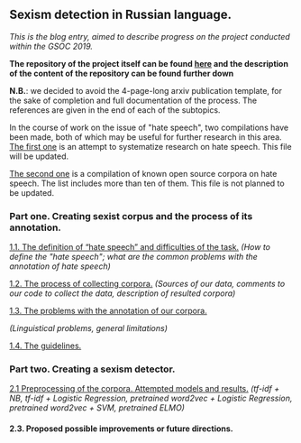 ## Sexism detection in Russian language.

*This is the blog entry, aimed to describe progress on the project conducted within the GSOC 2019.*

**The repository of the project itself can be found [here](https://github.com/clips/gsoc2019_crosslang) and the description of the content of the repository can be found further down**

**N.B.**: we decided to avoid the 4-page-long arxiv publication template, for the sake of completion and full documentation of the process. The references are given in the end of each of the subtopics. 


In the course of work on the issue of "hate speech", two compilations have been made, both of which may be useful for further research in this area. [The first one](https://docs.google.com/spreadsheets/d/1OwvguGcsUd_s_6EsfY76eMIp4CzeIC3dXLFQDJrb63c/edit#gid=0) is an attempt to systematize research on hate speech. This file will be updated.

[The second one](https://github.com/clips/gsoc2019_crosslang/tree/master/theoretical_support) is a compilation of known open source corpora on hate speech. The list includes more than ten of them. This file is not planned to be updated. 


### Part one. Creating sexist corpus and the process of its annotation.

[1.1. The definition of “hate speech” and difficulties of the task.](hate_speech_theory.md)
*(How to define the "hate speech"; what are the common problems with the annotation of hate speech)*

[1.2. The process of collecting corpora.](sources.md)
*(Sources of our data, comments to our code to collect the data, description of resulted corpora)*

[1.3. The problems with the annotation of our corpora.](problems.md)

*(Linguistical problems, general limitations)*

[1.4. The guidelines.](guidelines.md)

### Part two. Creating a sexism detector.

[2.1 Preprocessing of the corpora. Attempted models and results.](results.md)
*(tf-idf + NB, tf-idf + Logistic Regression, pretrained word2vec + Logistic Regression, pretrained word2vec + SVM, pretrained ELMO)*

#### 2.3. Proposed possible improvements or future directions.

